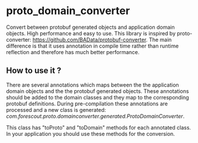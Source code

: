 # proto_domain_converter
Convert between protobuf generated objects and application domain objects. High performance and easy to use.
This library is inspired by proto-converter: https://github.com/BAData/protobuf-converter.
The main difference is that it uses annotation in compile time rather than runtime reflection and therefore has much better performance.

## How to use it ?
There are several annotations which maps between the the application domain objects and the the protobuf generated objects. These annotations should be added to the domain classes and they map to the corresponding protobuf definitions.
During pre-compilation these annotations are processed and a new class is generated: *com.forescout.proto.domainconverter.generated.ProtoDomainConverter*.

This class has "toProto" and "toDomain" methods for each annotated class. In your application you should use these methods for the conversion.


